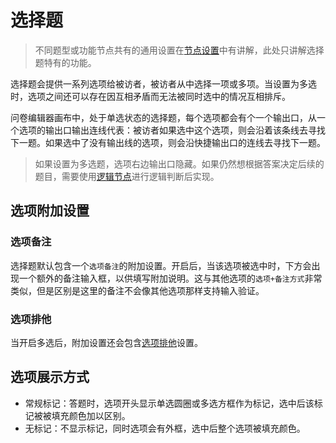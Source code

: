 # 选择题

> 不同题型或功能节点共有的通用设置在[节点设置](../node-setting/concept.md)中有讲解，此处只讲解选择题特有的功能。

选择题会提供一系列选项给被访者，被访者从中选择一项或多项。当设置为多选时，选项之间还可以存在因互相矛盾而无法被同时选中的情况互相排斥。

问卷编辑器画布中，处于单选状态的选择题，每个选项都会有个一个输出口，从一个选项的输出口输出连线代表：被访者如果选中这个选项，则会沿着该条线去寻找下一题。如果选中了没有输出线的选项，则会沿快捷输出口的连线去寻找下一题。

> 如果设置为多选题，选项右边输出口隐藏。如果仍然想根据答案决定后续的题目，需要使用[逻辑节点](./logic.md)进行逻辑判断后实现。

## 选项附加设置

### 选项备注
选择题默认包含一个`选项备注`的附加设置。开启后，当该选项被选中时，下方会出现一个额外的备注输入框，以供填写附加说明。这与其他选项的`选项+备注方式`非常类似，但是区别是这里的备注不会像其他选项那样支持输入验证。

### 选项排他
当开启多选后，附加设置还会包含[选项排他](../node-setting/option-exclude.md)设置。

## 选项展示方式
+ 常规标记：答题时，选项开头显示单选圆圈或多选方框作为标记，选中后该标记被被填充颜色加以区别。
+ 无标记：不显示标记，同时选项会有外框，选中后整个选项被填充颜色。
